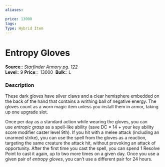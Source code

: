 ```yaml
---
aliases: 

price: 13000
tags: 
Type: Hybrid Item
---
```


# Entropy Gloves

**Source**:: _Starfinder Armory pg. 122_  
**Level**:: 9
**Price**::  13000 
**Bulk**:: L

### Description

These dark gloves have silver claws and a clear hemisphere embedded on the back of the hand that contains a writhing ball of negative energy. The gloves count as a worn magic item unless you install them in armor, taking up one upgrade slot.  
  
Once per day as a standard action while wearing the gloves, you can use _entropic grasp_ as a spell-like ability (save DC = 14 + your key ability score modifier caster level 9th). If you hit with a melee attack (including an unarmed strike), you can use the spell from the gloves as a reaction, targeting the same creature the attack hit, without provoking an attack of opportunity. After the first time you cast the spell, you can spend 1 Resolve Point to cast it again, up to two more times on a given day. Once you use a given pair of _entropy gloves_, you can’t use a different pair for 24 hours.
